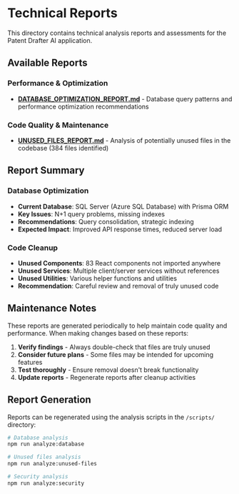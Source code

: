 # Technical Reports

This directory contains technical analysis reports and assessments for the Patent Drafter AI application.

## Available Reports

### Performance & Optimization
- **[DATABASE_OPTIMIZATION_REPORT.md](DATABASE_OPTIMIZATION_REPORT.md)** - Database query patterns and performance optimization recommendations

### Code Quality & Maintenance  
- **[UNUSED_FILES_REPORT.md](UNUSED_FILES_REPORT.md)** - Analysis of potentially unused files in the codebase (384 files identified)

## Report Summary

### Database Optimization
- **Current Database**: SQL Server (Azure SQL Database) with Prisma ORM
- **Key Issues**: N+1 query problems, missing indexes
- **Recommendations**: Query consolidation, strategic indexing
- **Expected Impact**: Improved API response times, reduced server load

### Code Cleanup
- **Unused Components**: 83 React components not imported anywhere
- **Unused Services**: Multiple client/server services without references
- **Unused Utilities**: Various helper functions and utilities
- **Recommendation**: Careful review and removal of truly unused code

## Maintenance Notes

These reports are generated periodically to help maintain code quality and performance. When making changes based on these reports:

1. **Verify findings** - Always double-check that files are truly unused
2. **Consider future plans** - Some files may be intended for upcoming features
3. **Test thoroughly** - Ensure removal doesn't break functionality
4. **Update reports** - Regenerate reports after cleanup activities

## Report Generation

Reports can be regenerated using the analysis scripts in the `/scripts/` directory:

```bash
# Database analysis
npm run analyze:database

# Unused files analysis  
npm run analyze:unused-files

# Security analysis
npm run analyze:security
```